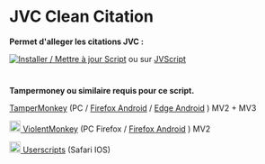 # JVC Clean Citation

**Permet d'alleger les citations JVC :**

[![Installer / Mettre à jour Script](https://img.shields.io/badge/Installer%20/%20Mettre%20%C3%A0%20jour%20le%20Script-Green?style=for-the-badge&color=1E971E)](https://greasyfork.org/fr/scripts/478751) ou sur [JVScript](https://jvscript.fr/script/reduire-taille-citation-erreur)

#

**Tampermoney ou similaire requis pour ce script.**

<a href="https://www.tampermonkey.net/index.php#download" target="_blank">TamperMonkey</a> (PC / [Firefox Android](https://play.google.com/store/apps/details?id=org.mozilla.firefox) / [Edge Android](https://play.google.com/store/apps/details?id=com.microsoft.emmx) ) MV2 + MV3

<a href="https://addons.mozilla.org/fr/firefox/addon/violentmonkey/" target="_blank"><img src="https://violentmonkey.github.io/_astro/vm.C4h557K-.png" alt="ViolentMonkey" width="20"/> ViolentMonkey</a> (PC Firefox / [Firefox Android](https://play.google.com/store/apps/details?id=org.mozilla.firefox) ) MV2

<a href="https://apps.apple.com/fr/app/userscripts/id1463298887" target="_blank"><img src="https://is1-ssl.mzstatic.com/image/thumb/Purple211/v4/b4/21/66/b42166ec-dd28-21ef-b6a1-dc75715c3452/AppIcon-0-0-85-220-0-4-0-2x.png/48x0w.webp" alt="userscripts" width="20"/> Userscripts</a>  (Safari IOS)
